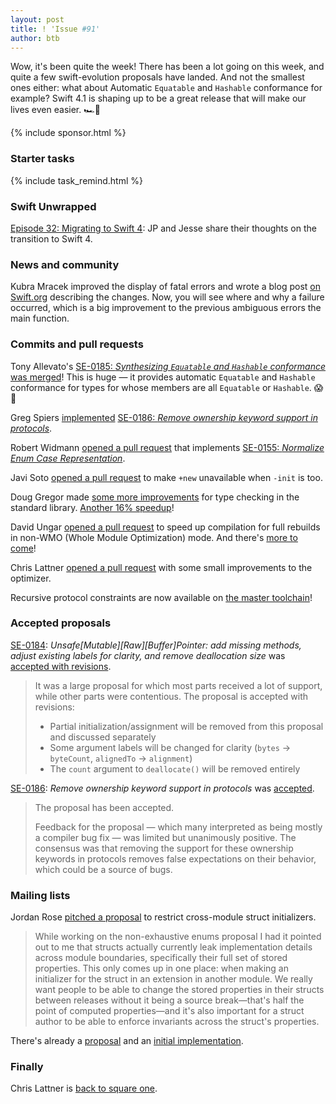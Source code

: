 ```yaml
---
layout: post
title: ! 'Issue #91'
author: btb
---
```


Wow, it's been quite the week! There has been a lot going on this week, and quite a few swift-evolution proposals have landed. And not the smallest ones either: what about Automatic `Equatable` and `Hashable` conformance for example? Swift 4.1 is shaping up to be a great release that will make our lives even easier. 🏎💨

<!--excerpt-->

{% include sponsor.html %}

### Starter tasks

{% include task_remind.html %}

### Swift Unwrapped

[Episode 32: Migrating to Swift 4](https://spec.fm/podcasts/swift-unwrapped/89162): JP and Jesse share their thoughts on the transition to Swift 4.

### News and community

Kubra Mracek improved the display of fatal errors and wrote a blog post [on Swift.org](https://swift.org/blog/xcode-9-1-improves-display-of-fatal-errors/) describing the changes. Now, you will see where and why a failure occurred, which is a big improvement to the previous ambiguous errors the main function.

### Commits and pull requests

Tony Allevato's [SE-0185: *Synthesizing `Equatable` and `Hashable` conformance*](https://github.com/apple/swift-evolution/blob/master/proposals/0185-synthesize-equatable-hashable.md) [was merged](https://github.com/apple/swift-evolution/blob/master/proposals/0185-synthesize-equatable-hashable.md)! This is huge — it provides automatic `Equatable` and `Hashable` conformance for types for whose members are all `Equatable` or `Hashable`. 😱🎉

Greg Spiers [implemented](https://github.com/apple/swift/pull/11744) [SE-0186: *Remove ownership keyword support in protocols*](https://github.com/apple/swift-evolution/blob/master/proposals/0186-remove-ownership-keyword-support-in-protocols.md).

Robert Widmann [opened a pull request](https://github.com/apple/swift/pull/12397) that implements [SE-0155: *Normalize Enum Case Representation*](https://github.com/apple/swift-evolution/blob/master/proposals/0155-normalize-enum-case-representation.md).

Javi Soto [opened a pull request](https://github.com/apple/swift/pull/12295) to make `+new` unavailable when `-init` is too.

Doug Gregor made [some more improvements](https://github.com/apple/swift/pull/12321) for type checking in the standard library. [Another 16% speedup](https://twitter.com/slava_pestov/status/916452691840241664)!

David Ungar [opened a pull request](https://github.com/apple/swift/pull/12335) to speed up compilation for full rebuilds in non-WMO (Whole Module Optimization) mode. And there's [more to come](https://twitter.com/senderPath/status/917270872209055744)!

Chris Lattner [opened a pull request](https://github.com/apple/swift/pull/12338) with some small improvements to the optimizer.

Recursive protocol constraints are now available on [the master toolchain](https://twitter.com/AirspeedSwift/status/918159453467295744)!

### Accepted proposals

[SE-0184](https://github.com/apple/swift-evolution/blob/master/proposals/0184-unsafe-pointers-add-missing.md): *Unsafe[Mutable][Raw][Buffer]Pointer: add missing methods, adjust existing labels for clarity, and remove deallocation size* was [accepted with revisions](https://lists.swift.org/pipermail/swift-evolution-announce/2017-October/000405.html).

> It was a large proposal for which most parts received a lot of support, while other parts were contentious. The proposal is accepted with revisions:
>
> - Partial initialization/assignment will be removed from this proposal and discussed separately
> - Some argument labels will be changed for clarity (`bytes` -> `byteCount`, `alignedTo` -> `alignment`)
> - The `count` argument to `deallocate()` will be removed entirely

[SE-0186](https://github.com/apple/swift-evolution/blob/master/proposals/0186-remove-ownership-keyword-support-in-protocols.md): *Remove ownership keyword support in protocols* was [accepted](https://lists.swift.org/pipermail/swift-evolution-announce/2017-September/000404.html).

> The proposal has been accepted.
>
> Feedback for the proposal — which many interpreted as being mostly a compiler bug fix — was limited but unanimously positive.  The consensus was that removing the support for these ownership keywords in protocols removes false expectations on their behavior, which could be a source of bugs.

### Mailing lists

Jordan Rose [pitched a proposal](https://lists.swift.org/pipermail/swift-evolution/Week-of-Mon-20171002/040261.html) to restrict cross-module struct initializers.

> While working on the non-exhaustive enums proposal I had it pointed out to me that structs actually currently leak implementation details across module boundaries, specifically their full set of stored properties. This only comes up in one place: when making an initializer for the struct in an extension in another module. We really want people to be able to change the stored properties in their structs between releases without it being a source break—that's half the point of computed properties—and it's also important for a struct author to be able to enforce invariants across the struct's properties.

There's already a [proposal](https://github.com/apple/swift-evolution/pull/753) and an [initial implementation](https://github.com/apple/swift/pull/12352).

### Finally

Chris Lattner is [back to square one](https://twitter.com/olebegemann/status/917710728194347009).
